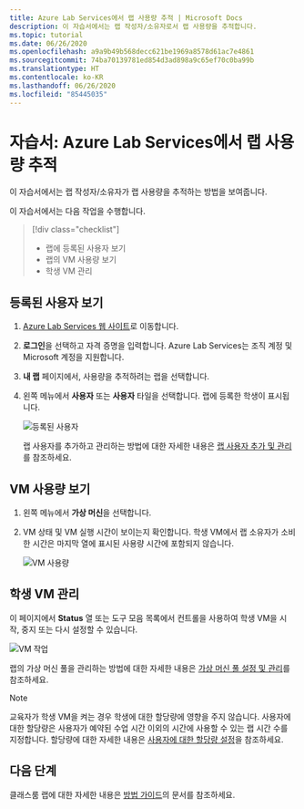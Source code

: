 ```yaml
---
title: Azure Lab Services에서 랩 사용량 추적 | Microsoft Docs
description: 이 자습서에서는 랩 작성자/소유자로서 랩 사용량을 추적합니다.
ms.topic: tutorial
ms.date: 06/26/2020
ms.openlocfilehash: a9a9b49b568decc621be1969a8578d61ac7e4861
ms.sourcegitcommit: 74ba70139781ed854d3ad898a9c65ef70c0ba99b
ms.translationtype: HT
ms.contentlocale: ko-KR
ms.lasthandoff: 06/26/2020
ms.locfileid: "85445035"
---
```

# <a name="tutorial-track-usage-of-a-lab-in-azure-lab-service"></a>자습서: Azure Lab Services에서 랩 사용량 추적
이 자습서에서는 랩 작성자/소유자가 랩 사용량을 추적하는 방법을 보여줍니다.

이 자습서에서는 다음 작업을 수행합니다.

> [!div class="checklist"]
> * 랩에 등록된 사용자 보기
> * 랩의 VM 사용량 보기
> * 학생 VM 관리 


## <a name="view-registered-users"></a>등록된 사용자 보기

1. [Azure Lab Services 웹 사이트](https://labs.azure.com)로 이동합니다. 
2. **로그인**을 선택하고 자격 증명을 입력합니다. Azure Lab Services는 조직 계정 및 Microsoft 계정을 지원합니다.
3. **내 랩** 페이지에서, 사용량을 추적하려는 랩을 선택합니다. 
4. 왼쪽 메뉴에서 **사용자** 또는 **사용자** 타일을 선택합니다. 랩에 등록한 학생이 표시됩니다.  

    ![등록된 사용자](./media/tutorial-track-usage/registered-users.png)

    랩 사용자를 추가하고 관리하는 방법에 대한 자세한 내용은 [랩 사용자 추가 및 관리](how-to-configure-student-usage.md)를 참조하세요.

## <a name="view-the-usage-of-vms"></a>VM 사용량 보기

1. 왼쪽 메뉴에서 **가상 머신**을 선택합니다. 
2. VM 상태 및 VM 실행 시간이 보이는지 확인합니다. 학생 VM에서 랩 소유자가 소비한 시간은 마지막 열에 표시된 사용량 시간에 포함되지 않습니다. 

    ![VM 사용량](./media/tutorial-track-usage/vm-usage.png)

## <a name="manage-student-vms"></a>학생 VM 관리 
이 페이지에서 **Status** 열 또는 도구 모음 목록에서 컨트롤을 사용하여 학생 VM을 시작, 중지 또는 다시 설정할 수 있습니다.

![VM 작업](./media/tutorial-track-usage/vm-controls.png)

랩의 가상 머신 풀을 관리하는 방법에 대한 자세한 내용은 [가상 머신 풀 설정 및 관리](how-to-set-virtual-machine-passwords.md)를 참조하세요.

> [!NOTE]
> 교육자가 학생 VM을 켜는 경우 학생에 대한 할당량에 영향을 주지 않습니다. 사용자에 대한 할당량은 사용자가 예약된 수업 시간 이외의 시간에 사용할 수 있는 랩 시간 수를 지정합니다. 할당량에 대한 자세한 내용은 [사용자에 대한 할당량 설정](how-to-configure-student-usage.md?#set-quotas-for-users)을 참조하세요.

## <a name="next-steps"></a>다음 단계
클래스룸 랩에 대한 자세한 내용은 [방법 가이드](how-to-manage-lab-accounts.md)의 문서를 참조하세요.
